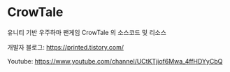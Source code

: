 # CrowTale
유니티 기반 우주하마 팬게임 CrowTale 의 소스코드 및 리소스

개발자 블로그: https://printed.tistory.com/

Youtube: https://www.youtube.com/channel/UCtKTjiof6Mwa_4ffHDYyCbQ
